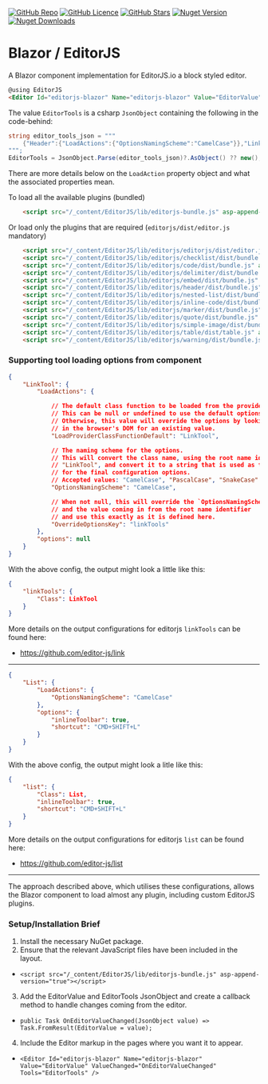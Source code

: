 
[![GitHub Repo](https://img.shields.io/badge/GitHub-Repo-green?logo=github&style=flat-square)](https://github.com/kibblewhite/BlazorEditorJs)
[![GitHub Licence](https://img.shields.io/github/license/kibblewhite/BlazorEditorJs?logo=github&style=flat-square)](https://github.com/kibblewhite/BlazorEditorJs/blob/master/LICENSE)
[![GitHub Stars](https://img.shields.io/github/stars/kibblewhite/BlazorEditorJs?style=flat-square&logo=github)](https://github.com/kibblewhite/BlazorEditorJs/stargazers)
[![Nuget Version](https://img.shields.io/nuget/v/EditorJs?label=nuget%20version&logo=nuget&style=flat-square)](https://www.nuget.org/packages/EditorJs/)
[![Nuget Downloads](https://img.shields.io/nuget/dt/EditorJs?label=nuget%20downloads&logo=nuget&style=flat-square)](https://www.nuget.org/packages/EditorJs/)

# Blazor / EditorJS

A Blazor component implementation for EditorJS.io a block styled editor.

```html
@using EditorJS
<Editor Id="editorjs-blazor" Name="editorjs-blazor" Value="EditorValue" ValueChanged="OnEditorValueChanged" Tools="EditorTools" Style="margin-top: 20px; border: thin dashed grey; padding: 0 20px 0 20px;" />
```


The value `EditorTools` is a csharp `JsonObject` containing the following in the code-behind:
```csharp
string editor_tools_json = """
    {"Header":{"LoadActions":{"OptionsNamingScheme":"CamelCase"}},"LinkTool":{"LoadActions":{"OptionsNamingScheme":"CamelCase"}},"NestedList":{"LoadActions":{"OptionsNamingScheme":"CamelCase","OverrideOptionsKey":"list"}},"Marker":{"LoadActions":{"OptionsNamingScheme":"CamelCase"}},"Warning":{"LoadActions":{"OptionsNamingScheme":"CamelCase"}},"Checklist":{"LoadActions":{"OptionsNamingScheme":"CamelCase"}},"CodeTool":{"LoadActions":{"OptionsNamingScheme":"CamelCase","OverrideOptionsKey":"code"}},"Delimiter":{"LoadActions":{"OptionsNamingScheme":"CamelCase"}},"SimpleImage":{"LoadActions":{"OptionsNamingScheme":"CamelCase","OverrideOptionsKey":"image"}},"Embed":{"LoadActions":{"OptionsNamingScheme":"CamelCase"},"options":{"config":{"services":{"instagram":true,"youtube":true,"vimeo":true,"imgur":true,"twitter":true,"facebook":true}}}},"InlineCode":{"LoadActions":{"OptionsNamingScheme":"CamelCase"}},"Quote":{"LoadActions":{"OptionsNamingScheme":"CamelCase"}},"Table":{"LoadActions":{"OptionsNamingScheme":"CamelCase"}}}
""";
EditorTools = JsonObject.Parse(editor_tools_json)?.AsObject() ?? new();
```

There are more details below on the `LoadAction` property object and what the associated properties mean.

To load all the available plugins (bundled)
```html
    <script src="/_content/EditorJS/lib/editorjs-bundle.js" asp-append-version="true"></script>
```

Or load only the plugins that are required (`editorjs/dist/editor.js` mandatory)
```html
    <script src="/_content/EditorJS/lib/editorjs/editorjs/dist/editor.js" asp-append-version="true"></script>
    <script src="/_content/EditorJS/lib/editorjs/checklist/dist/bundle.js" asp-append-version="true"></script>
    <script src="/_content/EditorJS/lib/editorjs/code/dist/bundle.js" asp-append-version="true"></script>
    <script src="/_content/EditorJS/lib/editorjs/delimiter/dist/bundle.js" asp-append-version="true"></script>
    <script src="/_content/EditorJS/lib/editorjs/embed/dist/bundle.js" asp-append-version="true"></script>
    <script src="/_content/EditorJS/lib/editorjs/header/dist/bundle.js" asp-append-version="true"></script>
    <script src="/_content/EditorJS/lib/editorjs/nested-list/dist/bundle.js" asp-append-version="true"></script>
    <script src="/_content/EditorJS/lib/editorjs/inline-code/dist/bundle.js" asp-append-version="true"></script>
    <script src="/_content/EditorJS/lib/editorjs/marker/dist/bundle.js" asp-append-version="true"></script>
    <script src="/_content/EditorJS/lib/editorjs/quote/dist/bundle.js" asp-append-version="true"></script>
    <script src="/_content/EditorJS/lib/editorjs/simple-image/dist/bundle.js" asp-append-version="true"></script>
    <script src="/_content/EditorJS/lib/editorjs/table/dist/table.js" asp-append-version="true"></script>
    <script src="/_content/EditorJS/lib/editorjs/warning/dist/bundle.js" asp-append-version="true"></script>
```


### Supporting tool loading options from component


```json
{
    "LinkTool": {
        "LoadActions": {

            // The default class function to be loaded from the provider.
            // This can be null or undefined to use the default options.
            // Otherwise, this value will override the options by looking 
            // in the browser's DOM for an existing value.
            "LoadProviderClassFunctionDefault": "LinkTool",

            // The naming scheme for the options.
            // This will convert the class name, using the root name identifier
            // "LinkTool", and convert it to a string that is used as the key
            // for the final configuration options.
            // Accepted values: "CamelCase", "PascalCase", "SnakeCase"
            "OptionsNamingScheme": "CamelCase",

            // When not null, this will override the `OptionsNamingScheme`
            // and the value coming in from the root name identifier
            // and use this exactly as it is defined here.
            "OverrideOptionsKey": "linkTools"
        },
        "options": null
    }
}
```

With the above config, the output might look a little like this:
```json
{
    "linkTools": {
        "Class": LinkTool
    }
}
```

More details on the output configurations for editorjs `linkTools` can be found here:
- https://github.com/editor-js/link

---

```json
{
    "List": {
        "LoadActions": {
            "OptionsNamingScheme": "CamelCase"
        },
        "options": {
            "inlineToolbar": true,
            "shortcut": "CMD+SHIFT+L"
        }
    }
}
```

With the above config, the output might look a litle like this:
```json
{
    "list": {
        "Class": List,
        "inlineToolbar": true,
        "shortcut": "CMD+SHIFT+L"
    }
}
```
More details on the output configurations for editorjs `list` can be found here:
- https://github.com/editor-js/list

---

The approach described above, which utilises these configurations, allows the Blazor component to load almost any plugin, including custom EditorJS plugins.


### Setup/Installation Brief

1. Install the necessary NuGet package.
2. Ensure that the relevant JavaScript files have been included in the layout.
  - `<script src="/_content/EditorJS/lib/editorjs-bundle.js" asp-append-version="true"></script>`
3. Add the EditorValue and EditorTools JsonObject and create a callback method to handle changes coming from the editor.
  - `public Task OnEditorValueChanged(JsonObject value) => Task.FromResult(EditorValue = value);`
4. Include the Editor markup in the pages where you want it to appear.
  - `<Editor Id="editorjs-blazor" Name="editorjs-blazor" Value="EditorValue" ValueChanged="OnEditorValueChanged" Tools="EditorTools" />`
